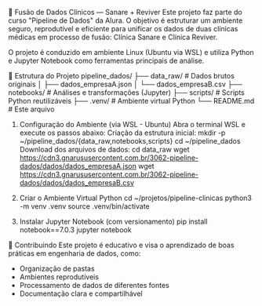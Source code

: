 🏥 Fusão de Dados Clínicos — Sanare + Reviver
Este projeto faz parte do curso "Pipeline de Dados" da Alura. O objetivo é estruturar um ambiente seguro, reprodutível e eficiente para unificar os dados de duas clínicas médicas em processo de fusão: Clínica Sanare e Clínica Reviver.

O projeto é conduzido em ambiente Linux (Ubuntu via WSL) e utiliza Python e Jupyter Notebook como ferramentas principais de análise.

📁 Estrutura do Projeto
pipeline_dados/
├── data_raw/ # Dados brutos originais
│ ├── dados_empresaA.json
│ └── dados_empresaB.csv
├── notebooks/ # Análises e transformações (Jupyter)
├── scripts/ # Scripts Python reutilizáveis
├── .venv/ # Ambiente virtual Python
└── README.md # Este arquivo

1. Configuração do Ambiente (via WSL - Ubuntu)
Abra o terminal WSL e execute os passos abaixo:
Criação da estrutura inicial:
mkdir -p ~/pipeline_dados/{data_raw,notebooks,scripts}
cd ~/pipeline_dados
Download dos arquivos de dados:
cd data_raw
wget https://cdn3.gnarususercontent.com.br/3062-pipeline-dados/dados/dados_empresaA.json
wget https://cdn3.gnarususercontent.com.br/3062-pipeline-dados/dados/dados_empresaB.csv

2. Criar o Ambiente Virtual Python
cd ~/projetos/pipeline-clinicas
python3 -m venv .venv
source .venv/bin/activate

3. Instalar Jupyter Notebook (com versionamento)
pip install notebook==7.0.3
jupyter notebook

🤝 Contribuindo
Este projeto é educativo e visa o aprendizado de boas práticas em engenharia de dados, como:
- Organização de pastas
- Ambientes reprodutíveis
- Processamento de dados de diferentes fontes
- Documentação clara e compartilhável

